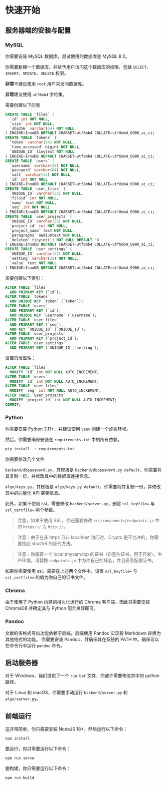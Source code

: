 # 快速开始

## 服务器端的安装与配置

### MySQL

你需要安装 MySQL 数据库，测试使用的数据库是 MySQL 8.0。

你需要新建一个数据库，并给予用户访问这个数据库的权限，包括 `SELECT`、`INSERT`、`UPDATE`、`DELETE` 权限。

**非常**不建议使用 `root` 用户来访问数据库。

**非常**建议使用 `utf8mb4` 字符集。

需要创建以下的表

```sql
CREATE TABLE `files` (
  `id` int NOT NULL,
  `size` int NOT NULL,
  `sha256` varchar(64) NOT NULL
) ENGINE=InnoDB DEFAULT CHARSET=utf8mb4 COLLATE=utf8mb4_0900_ai_ci;
CREATE TABLE `tokens` (
  `token` varchar(64) NOT NULL,
  `time_accessed` bigint NOT NULL,
  `UNIQUE_ID` tinytext NOT NULL
) ENGINE=InnoDB DEFAULT CHARSET=utf8mb4 COLLATE=utf8mb4_0900_ai_ci;
CREATE TABLE `users` (
  `username` varchar(32) NOT NULL,
  `password` varchar(64) NOT NULL,
  `salt` varchar(32) NOT NULL,
  `id` int NOT NULL
) ENGINE=InnoDB DEFAULT CHARSET=utf8mb4 COLLATE=utf8mb4_0900_ai_ci;
CREATE TABLE `user_files` (
  `UNIQUE_ID` varchar(32) NOT NULL,
  `fileid` int NOT NULL,
  `name` text NOT NULL,
  `seq` int NOT NULL
) ENGINE=InnoDB DEFAULT CHARSET=utf8mb4 COLLATE=utf8mb4_0900_ai_ci;
CREATE TABLE `user_projects` (
  `UNIQUE_ID` varchar(32) NOT NULL,
  `project_id` int NOT NULL,
  `project_name` text NOT NULL,
  `paragraphs` mediumtext NOT NULL,
  `deleted` tinyint(1) NOT NULL DEFAULT '0'
) ENGINE=InnoDB DEFAULT CHARSET=utf8mb4 COLLATE=utf8mb4_0900_ai_ci;
CREATE TABLE `user_settings` (
  `UNIQUE_ID` varchar(32) NOT NULL,
  `setting` varchar(32) NOT NULL,
  `value` text NOT NULL
) ENGINE=InnoDB DEFAULT CHARSET=utf8mb4 COLLATE=utf8mb4_0900_ai_ci;
```

需要创建以下索引：

```sql
ALTER TABLE `files`
  ADD PRIMARY KEY (`id`);
ALTER TABLE `tokens`
  ADD UNIQUE KEY `token` (`token`);
ALTER TABLE `users`
  ADD PRIMARY KEY (`id`),
  ADD UNIQUE KEY `username` (`username`);
ALTER TABLE `user_files`
  ADD PRIMARY KEY (`seq`),
  ADD KEY `UNIQUE_ID` (`UNIQUE_ID`);
ALTER TABLE `user_projects`
  ADD PRIMARY KEY (`project_id`);
ALTER TABLE `user_settings`
  ADD PRIMARY KEY (`UNIQUE_ID`,`setting`);
```

设置自增属性：

```sql
ALTER TABLE `files`
  MODIFY `id` int NOT NULL AUTO_INCREMENT;
ALTER TABLE `users`
  MODIFY `id` int NOT NULL AUTO_INCREMENT;
ALTER TABLE `user_files`
  MODIFY `seq` int NOT NULL AUTO_INCREMENT;
ALTER TABLE `user_projects`
  MODIFY `project_id` int NOT NULL AUTO_INCREMENT;
COMMIT;
```

### Python

你需要安装 Python 3.11+，并建议使用 `venv` 创建一个虚拟环境。

然后，你需要确保安装在 `requirements.txt` 中的所有依赖。

```bash
pip install -r requirements.txt
```

你需要修改几个文件

`backend/dbpassword.py`，其模板是 `backend/dbpassword.py.default`，你需要将其复制一份，并修改其中的数据库连接信息。

`algo/keys.py`，其模板是 `algo/keys.py.default`，你需要将其复制一份，并修改其中的向量化 API 密钥信息。

此外，如果不使用 ssl，需要修改 `backend/server.py`，删除 `ssl_keyfile=` 与 `ssl_certfile=` 两个参数。

> 注意，如果不使用 SSL，你还需要修改 `src/components/endpoints.js` 中的 `https://` 为 `http://`。

> 注意：由于在非 https 且非 localhost 访问时，Crypto 是不允许的，你需要找到 sha256 的替代方法。

> 注意：你需要一个 local.tmysam.top 的证书（自签名证书，用于开发），生产环境，请替换 `endpoints.js` 中为你自己的域名，并且妥善配置证书。

如果你需要使用 ssl，需要在上述两个文件中，设置 `ssl_keyfile=` 与 `ssl_certfile=` 的值为你自己的证书文件。

### Chroma

由于使用了 Python 内建的持久化运行的 Chroma 客户端，因此只需要安装 ChromaDB 并确定其与 Python 配合良好即可。

### Pandoc

文献的多格式导出功能依赖于后端，后端使用 Pandoc 实现将 Markdown 转换为其他格式的功能。
你需要安装 Pandoc，并确保其在系统的 PATH 中。确保可以在命令行中运行 `pandoc` 命令。

## 启动服务器

对于 Windows，我们提供了一个 `run.bat` 文件，你或许需要修改其中的 python 路径。

对于 Linux 和 macOS，你需要手动运行 `backend/server.py` 和 `algo/server.py`。

## 前端运行

这非常简单，你只需要安装 NodeJS 18+，然后运行以下命令：

```bash
npm install
```

要运行，你只需要运行以下命令：

```bash
npm run serve
```

要构建，你只需要运行以下命令：

```bash
npm run build
```
